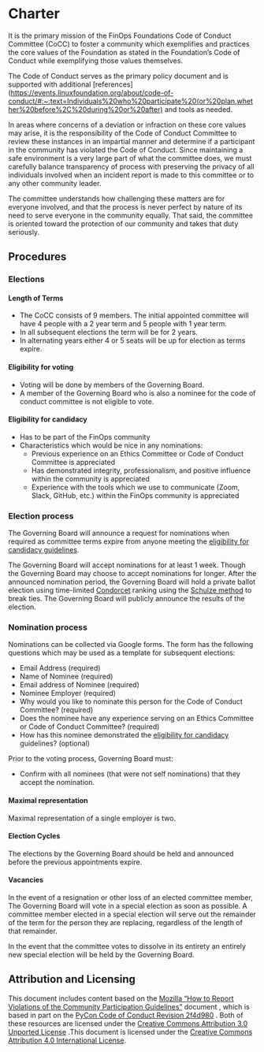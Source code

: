 # Charter

It is the primary mission of the FinOps Foundations Code of Conduct Committee (CoCC) to foster a community which exemplifies and practices the core values of the Foundation as stated in the Foundation’s Code of Conduct while exemplifying those values themselves. 

The Code of Conduct serves as the primary policy document and is supported with additional [references](https://events.linuxfoundation.org/about/code-of-conduct/#:~:text=Individuals%20who%20participate%20(or%20plan,whether%20before%2C%20during%20or%20after) and tools as needed. 

In areas where concerns of a deviation or infraction on these core values may arise, it is the responsibility of the Code of Conduct Committee to review these instances in an impartial manner and determine if a participant in the community has violated the Code of Conduct. Since maintaining a safe environment is a very large part of what the committee does, we must carefully balance transparency of process with preserving the privacy of all individuals involved when an incident report is made to this committee or to any other community leader.

The committee understands how challenging these matters are for everyone involved, and that the process is never perfect by nature of its need to serve everyone in the community equally. That said, the committee is oriented toward the protection of our community and takes that duty seriously.

## Procedures

### Elections

#### Length of Terms
* The CoCC consists of 9 members. The initial appointed committee will have 4 people with a 2 year term and 5 people with 1 year term. 
* In all subsequent elections the term will be for 2 years.
* In alternating years either 4 or 5 seats will be up for election as terms expire.

#### Eligibility for voting

* Voting will be done by members of the Governing Board.
* A member of the Governing Board who is also a nominee for the code of conduct committee is not eligible to vote.

#### Eligibility for candidacy
* Has to be part of the FinOps community
* Characteristics which would be nice in any nominations:
    * Previous experience on an Ethics Committee or Code of Conduct Committee is appreciated
    * Has demonstrated integrity, professionalism, and positive influence within the community is appreciated
    * Experience with the tools which we use to communicate (Zoom, Slack, GitHub, etc.) within the FinOps community is appreciated

### Election process
The Governing Board will announce a request for nominations when required as committee terms expire from anyone meeting the [eligibility for candidacy guidelines](https://github.com/kubernetes/community/blob/master/committee-code-of-conduct/election.md#eligibility-for-candidacy).

The Governing Board will accept nominations for at least 1 week. Though the Governing Board may choose to accept nominations for longer. After the announced nomination period, the Governing Board will hold a private ballot election using time-limited [Condorcet](https://en.wikipedia.org/wiki/Condorcet_method) ranking using the [Schulze method](https://en.wikipedia.org/wiki/Schulze_method) to break ties. The Governing Board will publicly announce the results of the election.

### Nomination process
Nominations can be collected via Google forms. The form has the following questions which may be used as a template for subsequent elections:
* Email Address (required)
* Name of Nominee (required)
* Email address of Nominee (required)
* Nominee Employer (required)
* Why would you like to nominate this person for the Code of Conduct Committee? (required)
* Does the nominee have any experience serving on an Ethics Committee or Code of Conduct Committee? (required)
* How has this nominee demonstrated the [eligibility for candidacy](https://github.com/kubernetes/community/blob/master/committee-code-of-conduct/election.md#eligibility-for-candidacy) guidelines? (optional)

Prior to the voting process, Governing Board must:
* Confirm with all nominees (that were not self nominations) that they accept the nomination.

#### Maximal representation
Maximal representation of a single employer is two. 

#### Election Cycles
The elections by the Governing Board should be held and announced before the previous appointments expire.

#### Vacancies
In the event of a resignation or other loss of an elected committee member, The Governing Board will vote in a special election as soon as possible. A committee member elected in a special election will serve out the remainder of the term for the person they are replacing, regardless of the length of that remainder.

In the event that the committee votes to dissolve in its entirety an entirely new special election will be held by the Governing Board.

## Attribution and Licensing

This document includes content based on the [Mozilla “How to Report Violations of the Community Participation Guidelines”](https://www.mozilla.org/en-US/about/governance/policies/participation/reporting/) document , which is based in part on the [PyCon Code of Conduct Revision 2f4d980](https://us.pycon.org/2018/about/code-of-conduct/) . Both of these resources are licensed under the [Creative Commons Attribution 3.0 Unported License](https://creativecommons.org/licenses/by/3.0/) .This document is licensed under the [Creative Commons Attribution 4.0 International License](https://creativecommons.org/licenses/by/4.0/).